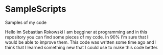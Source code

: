# SampleScripts
Samples of my code

Hello im Sebastian Rokowski
I am begginer at programming and in this repository you can find some pieces of my code.
In 90% I'm sure that I would be able to improve them. 
This code was written some time ago and I think that I learned something new that I could use to make this code better.
